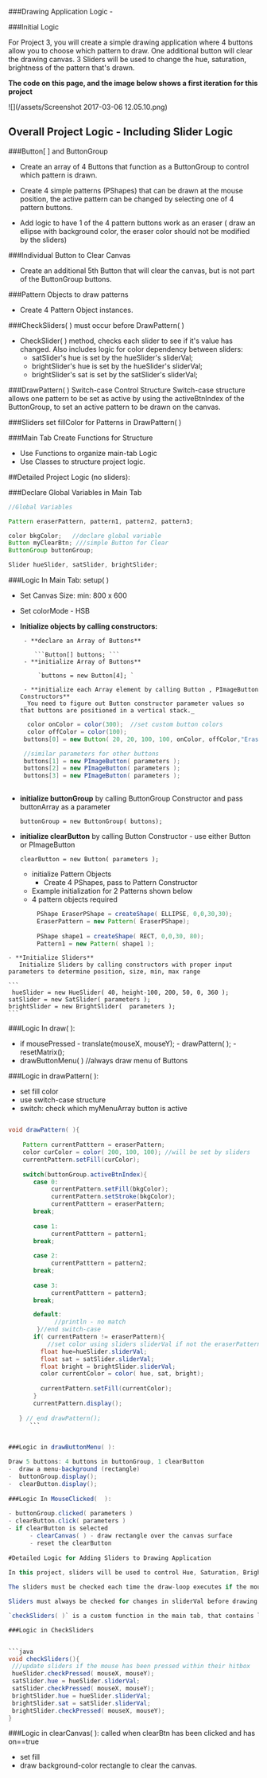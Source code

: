 ###Drawing Application Logic - 

###Initial Logic

For Project 3, you will create a simple drawing application where 4 buttons allow you to choose which pattern to draw. One additional button will clear the drawing canvas.  3 Sliders will be used to change the hue, saturation, brightness of the pattern that's drawn.

**The code on this page, and the image below shows a first iteration for this project**


![](/assets/Screenshot 2017-03-06 12.05.10.png)

## Overall Project Logic - Including Slider Logic

###Button[ ] and ButtonGroup
- Create an array of 4 Buttons that function as a ButtonGroup to control which pattern is drawn.

- Create 4 simple patterns (PShapes) that can be drawn at the mouse position, the active pattern can be changed by selecting one of 4 pattern buttons.

- Add logic to have 1 of the 4 pattern buttons work as an eraser ( draw an ellipse with background color, the eraser color should not be modified by the sliders)

###Individual Button to Clear Canvas
- Create an additional 5th Button that will clear the canvas, but is not part of the ButtonGroup buttons.

###Pattern Objects to draw patterns
- Create 4 Pattern Object instances. 

###CheckSliders( ) must occur before DrawPattern( ) 
- CheckSlider( ) method, checks each slider to see if it's value has changed.  Also includes logic for color dependency between sliders:  
    - satSlider's hue is set by the hueSlider's sliderVal;
    - brightSlider's hue is set by the hueSlider's sliderVal;
    - brightSlider's sat is set by the satSlider's sliderVal;
 
###DrawPattern( ) Switch-case Control Structure
Switch-case structure allows one pattern to be set as active by using the activeBtnIndex of the ButtonGroup, to set an active pattern to be drawn on the canvas.

###Sliders set fillColor for Patterns in DrawPattern( )
   



###Main Tab Create Functions for Structure
- Use Functions to organize main-tab Logic
- Use Classes to structure project logic.

##Detailed Project Logic (no sliders): 

###Declare Global Variables in Main Tab

```java
//Global Variables

Pattern eraserPattern, pattern1, pattern2, pattern3; 

color bkgColor;   //declare global variable
Button myClearBtn; ///simple Button for Clear
ButtonGroup buttonGroup; 

Slider hueSlider, satSlider, brightSlider;

``` 
    
###Logic In Main Tab:  setup( )  

- Set Canvas Size: min: 800 x 600
- Set colorMode - HSB
- **Initialize objects by calling constructors:**

       - **declare an Array of Buttons** 
       
          ```Button[] buttons; ```
       - **initialize Array of Buttons**
       
           `buttons = new Button[4]; `
           
       - **initialize each Array element by calling Button , PImageButton Constructors** 
       _You need to figure out Button constructor parameter values so that buttons are positioned in a vertical stack._
           
    ```java
      color onColor = color(300);  //set custom button colors
      color offColor = color(100);
     buttons[0] = new Button( 20, 20, 100, 100, onColor, offColor,"Eraser" );
 
     //similar parameters for other buttons
     buttons[1] = new PImageButton( parameters ); 
     buttons[2] = new PImageButton( parameters ); 
     buttons[3] = new PImageButton( parameters ); 
            
    ```
   
 - **initialize buttonGroup** by calling ButtonGroup Constructor and pass buttonArray as a parameter
       
      `buttonGroup = new ButtonGroup( buttons);` 
      
  - **initialize clearButton** by calling Button Constructor - use either Button or PImageButton
      
    `clearButton = new Button( parameters );`
    
    - initialize Pattern Objects
        - Create 4 PShapes, pass to Pattern Constructor 
    - Example initialization for 2 Patterns shown below
    - 4 pattern objects required

```java
        PShape EraserPShape = createShape( ELLIPSE, 0,0,30,30);
        EraserPattern = new Pattern( EraserPShape);
    
        PShape shape1 = createShape( RECT, 0,0,30, 80);
        Pattern1 = new Pattern( shape1 );
```  

    - **Initialize Sliders**
       Initialize Sliders by calling constructors with proper input parameters to determine position, size, min, max range
    
    ```
     hueSlider = new HueSlider( 40, height-100, 200, 50, 0, 360 );
    satSlider = new SatSlider( parameters );
    brightSlider = new BrightSlider(  parameters );
    ```
    
    
    
        
###Logic In draw( ):
- if mousePressed
        - translate(mouseX, mouseY);
        - drawPattern( );
        - resetMatrix();
- drawButtonMenu( ) //always draw menu of Buttons
 
###Logic in drawPattern( ):
- set fill color
- use switch-case structure
- switch: check which myMenuArray button is active
         
 ```java
 
 void drawPattern( ){
     
     Pattern currentPatttern = eraserPattern;
     color curColor = color( 200, 100, 100); //will be set by sliders
     currentPattern.setFill(curColor);
     
     switch(buttonGroup.activeBtnIndex){
        case 0: 
             currentPattern.setFill(bkgColor);
             currentPattern.setStroke(bkgColor);
             currentPatttern = eraserPattern;
        break;
        
        case 1:
             currentPatttern = pattern1;
        break;
        
        case 2:
             currentPatttern = pattern2;
        break;
        
        case 3:
             currentPatttern = pattern3;
        break;

        default:
              //println - no match
         }//end switch-case
        if( currentPattern != eraserPattern){
            //set color using sliders sliderVal if not the eraserPattern
          float hue=hueSlider.sliderVal;
          float sat = satSlider.sliderVal;
          float bright = brightSlider.sliderVal;
          color currentColor = color( hue, sat, bright);
          
          currentPattern.setFill(currentColor);
        }
        currentPattern.display();
        
    } // end drawPattern();
       ```
                
 
 ###Logic in drawButtonMenu( ): 
 
 Draw 5 buttons: 4 buttons in buttonGroup, 1 clearButton
-  draw a menu-background (rectangle)
-  buttonGroup.display();
-  clearButton.display();
   
 ###Logic In MouseClicked(  ):
    
- buttonGroup.clicked( parameters )
- clearButton.click( parameters )
- if clearButton is selected
       - clearCanvas( ) - draw rectangle over the canvas surface
       - reset the clearButton
      
 #Detailed Logic for Adding Sliders to Drawing Application
    
In this project, sliders will be used to control Hue, Saturation, Brightness of the patterns drawn.  

The sliders must be checked each time the draw-loop executes if the mousePressed, to see if the sliderVal has changed.  

Sliders must always be checked for changes in sliderVal before drawing any patterns.

 `checkSliders( )` is a custom function in the main tab, that contains logic for checking each slider. 

###Logic in CheckSliders


```java
void checkSliders(){
  ///update sliders if the mouse has been pressed within their hitbox
  hueSlider.checkPressed( mouseX, mouseY);
  satSlider.hue = hueSlider.sliderVal;
  satSlider.checkPressed( mouseX, mouseY);
  brightSlider.hue = hueSlider.sliderVal;
  brightSlider.sat = satSlider.sliderVal;
  brightSlider.checkPressed( mouseX, mouseY);
}
```



 ###Logic in clearCanvas( ):
called when clearBtn has been clicked and has on==true
- set fill
- draw background-color rectangle to clear the canvas.